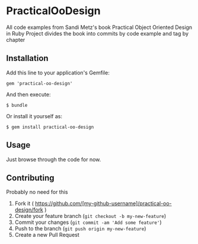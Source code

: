 # PracticalOoDesign

All code examples from Sandi Metz's book Practical Object Oriented Design in Ruby
Project divides the book into commits by code example and tag by chapter

## Installation

Add this line to your application's Gemfile:

    gem 'practical-oo-design'

And then execute:

    $ bundle

Or install it yourself as:

    $ gem install practical-oo-design

## Usage

Just browse through the code for now.

## Contributing

Probably no need for this

1. Fork it ( https://github.com/[my-github-username]/practical-oo-design/fork )
2. Create your feature branch (`git checkout -b my-new-feature`)
3. Commit your changes (`git commit -am 'Add some feature'`)
4. Push to the branch (`git push origin my-new-feature`)
5. Create a new Pull Request
